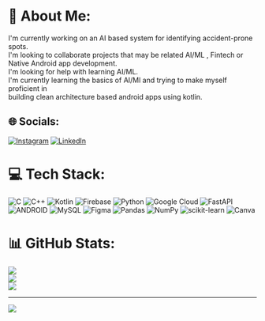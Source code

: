# 🦖 About Me:
I'm currently working on an AI based system for identifying accident-prone spots.<br>I'm looking to collaborate projects that may be related AI/ML , Fintech or <br>Native Android app development.<br>I'm looking for help with learning AI/ML.<br>I'm currently learning the basics of AI/Ml and trying to make myself proficient in <br>building clean architecture based android apps using kotlin.


## 🌐 Socials:
[![Instagram](https://img.shields.io/badge/Instagram-%23E4405F.svg?logo=Instagram&logoColor=white)](https://instagram.com/cyberlion_4) [![LinkedIn](https://img.shields.io/badge/LinkedIn-%230077B5.svg?logo=linkedin&logoColor=white)](https://linkedin.com/in/prasanjit-panda-56152a250) 

# 💻 Tech Stack:
![C](https://img.shields.io/badge/c-%2300599C.svg?style=flat-square&logo=c&logoColor=white) ![C++](https://img.shields.io/badge/c++-%2300599C.svg?style=flat-square&logo=c%2B%2B&logoColor=white) ![Kotlin](https://img.shields.io/badge/kotlin-%230095D5.svg?style=flat-square&logo=kotlin&logoColor=white) ![Firebase](https://img.shields.io/badge/firebase-%23039BE5.svg?style=flat-square&logo=firebase) ![Python](https://img.shields.io/badge/python-3670A0?style=flat-square&logo=python&logoColor=ffdd54) ![Google Cloud](https://img.shields.io/badge/Google%20Cloud-%234285F4.svg?style=flat-square&logo=google-cloud&logoColor=white) ![FastAPI](https://img.shields.io/badge/FastAPI-005571?style=flat-square&logo=fastapi) ![ANDROID](https://img.shields.io/badge/android-%2320232a.svg?style=flat-square&logo=android&logoColor=%a4c639) ![MySQL](https://img.shields.io/badge/mysql-%2300f.svg?style=flat-square&logo=mysql&logoColor=white) 	![Figma](https://img.shields.io/badge/figma-%23F24E1E.svg?style=flat-square&logo=figma&logoColor=white) ![Pandas](https://img.shields.io/badge/pandas-%23150458.svg?style=flat-square&logo=pandas&logoColor=white) ![NumPy](https://img.shields.io/badge/numpy-%23013243.svg?style=flat-square&logo=numpy&logoColor=white) ![scikit-learn](https://img.shields.io/badge/scikit--learn-%23F7931E.svg?style=flat-square&logo=scikit-learn&logoColor=white) ![Canva](https://img.shields.io/badge/Canva-%2300C4CC.svg?style=flat-square&logo=Canva&logoColor=white)
# 📊 GitHub Stats:
![](https://github-readme-stats.vercel.app/api?username=Prasanjit-4&theme=gruvbox&hide_border=true&include_all_commits=true&count_private=false)<br/>
![](https://github-readme-streak-stats.herokuapp.com/?user=Prasanjit-4&theme=gruvbox&hide_border=true)<br/>
![](https://github-readme-stats.vercel.app/api/top-langs/?username=Prasanjit-4&theme=gruvbox&hide_border=true&include_all_commits=true&count_private=false&layout=compact)

---
[![](https://visitcount.itsvg.in/api?id=Prasanjit-4&icon=1&color=8)](https://visitcount.itsvg.in)

<!-- Proudly created with GPRM ( https://gprm.itsvg.in ) -->
